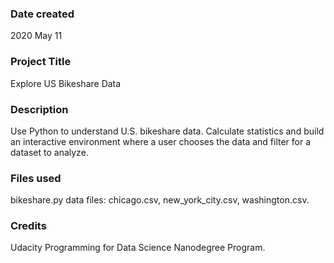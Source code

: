 ### Date created
2020 May 11

### Project Title
Explore US Bikeshare Data

### Description
Use Python to understand U.S. bikeshare data. Calculate statistics and build an interactive environment where a user chooses the data and filter for a dataset to analyze.

### Files used
bikeshare.py data files: chicago.csv, new_york_city.csv, washington.csv.

### Credits
Udacity Programming for Data Science Nanodegree Program.

